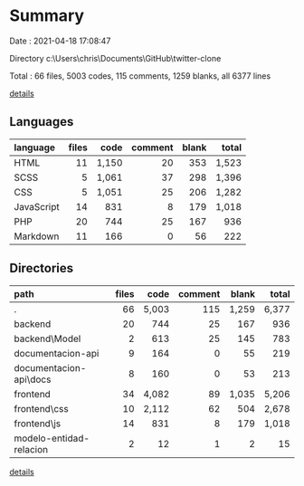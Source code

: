 # Summary

Date : 2021-04-18 17:08:47

Directory c:\Users\chris\Documents\GitHub\twitter-clone

Total : 66 files,  5003 codes, 115 comments, 1259 blanks, all 6377 lines

[details](details.md)

## Languages
| language | files | code | comment | blank | total |
| :--- | ---: | ---: | ---: | ---: | ---: |
| HTML | 11 | 1,150 | 20 | 353 | 1,523 |
| SCSS | 5 | 1,061 | 37 | 298 | 1,396 |
| CSS | 5 | 1,051 | 25 | 206 | 1,282 |
| JavaScript | 14 | 831 | 8 | 179 | 1,018 |
| PHP | 20 | 744 | 25 | 167 | 936 |
| Markdown | 11 | 166 | 0 | 56 | 222 |

## Directories
| path | files | code | comment | blank | total |
| :--- | ---: | ---: | ---: | ---: | ---: |
| . | 66 | 5,003 | 115 | 1,259 | 6,377 |
| backend | 20 | 744 | 25 | 167 | 936 |
| backend\Model | 2 | 613 | 25 | 145 | 783 |
| documentacion-api | 9 | 164 | 0 | 55 | 219 |
| documentacion-api\docs | 8 | 160 | 0 | 53 | 213 |
| frontend | 34 | 4,082 | 89 | 1,035 | 5,206 |
| frontend\css | 10 | 2,112 | 62 | 504 | 2,678 |
| frontend\js | 14 | 831 | 8 | 179 | 1,018 |
| modelo-entidad-relacion | 2 | 12 | 1 | 2 | 15 |

[details](details.md)